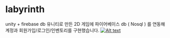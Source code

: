 # labyrinth
unity + firebase db 
유니티로 만든 2D 게임에 파이어베이스 db ( Nosql ) 를 연동해
계정과 회원가입/로그인/인벤토리를 구현했습니다.
[![Alt text](https://img.youtube.com/vi/oBQMDn2fYU8/0.jpg)](https://www.youtube.com/watch?v=oBQMDn2fYU8)
